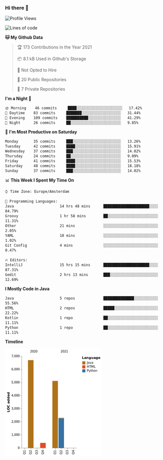 ### Hi there 👋


<!--START_SECTION:waka-->
![Profile Views](http://img.shields.io/badge/Profile%20Views-1-blue)

![Lines of code](https://img.shields.io/badge/From%20Hello%20World%20I%27ve%20Written-14485%20lines%20of%20code-blue)

**🐱 My Github Data** 

> 🏆 173 Contributions in the Year 2021
 > 
> 📦 8.1 kB Used in Github's Storage 
 > 
> 🚫 Not Opted to Hire
 > 
> 📜 20 Public Repositories 
 > 
> 🔑 7 Private Repositories  
 > 
**I'm a Night 🦉** 

```text
🌞 Morning    46 commits     ████░░░░░░░░░░░░░░░░░░░░░   17.42% 
🌆 Daytime    83 commits     ███████░░░░░░░░░░░░░░░░░░   31.44% 
🌃 Evening    109 commits    ██████████░░░░░░░░░░░░░░░   41.29% 
🌙 Night      26 commits     ██░░░░░░░░░░░░░░░░░░░░░░░   9.85%

```
📅 **I'm Most Productive on Saturday** 

```text
Monday       35 commits     ███░░░░░░░░░░░░░░░░░░░░░░   13.26% 
Tuesday      42 commits     ████░░░░░░░░░░░░░░░░░░░░░   15.91% 
Wednesday    37 commits     ███░░░░░░░░░░░░░░░░░░░░░░   14.02% 
Thursday     24 commits     ██░░░░░░░░░░░░░░░░░░░░░░░   9.09% 
Friday       41 commits     ████░░░░░░░░░░░░░░░░░░░░░   15.53% 
Saturday     48 commits     ████░░░░░░░░░░░░░░░░░░░░░   18.18% 
Sunday       37 commits     ███░░░░░░░░░░░░░░░░░░░░░░   14.02%

```


📊 **This Week I Spent My Time On** 

```text
⌚︎ Time Zone: Europe/Amsterdam

💬 Programming Languages: 
Java                     14 hrs 48 mins      █████████████████████░░░░   84.79% 
Groovy                   1 hr 58 mins        ██░░░░░░░░░░░░░░░░░░░░░░░   11.31% 
Other                    21 mins             ░░░░░░░░░░░░░░░░░░░░░░░░░   2.05% 
YAML                     10 mins             ░░░░░░░░░░░░░░░░░░░░░░░░░   1.02% 
Git Config               4 mins              ░░░░░░░░░░░░░░░░░░░░░░░░░   0.47%

🔥 Editors: 
IntelliJ                 15 hrs 15 mins      █████████████████████░░░░   87.31% 
Gedit                    2 hrs 13 mins       ███░░░░░░░░░░░░░░░░░░░░░░   12.69%

```

**I Mostly Code in Java** 

```text
Java                     5 repos             ██████████████░░░░░░░░░░░   55.56% 
HTML                     2 repos             █████░░░░░░░░░░░░░░░░░░░░   22.22% 
Kotlin                   1 repo              ██░░░░░░░░░░░░░░░░░░░░░░░   11.11% 
Python                   1 repo              ██░░░░░░░░░░░░░░░░░░░░░░░   11.11%

```


**Timeline**

![Chart not found](https://raw.githubusercontent.com/powercasgamer/powercasgamer/master/charts/bar_graph.png) 


<!--END_SECTION:waka-->
